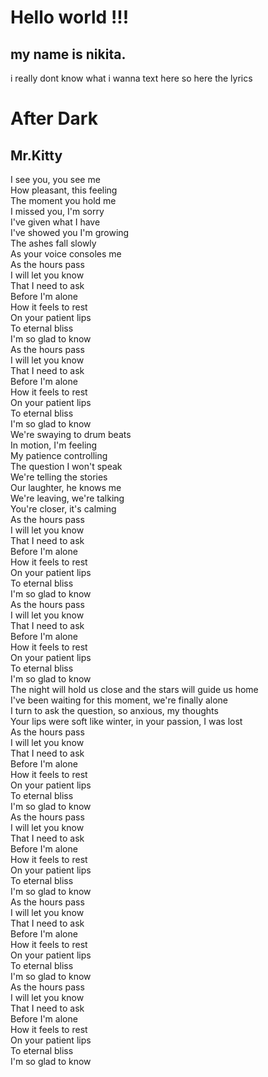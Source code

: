 # Hello world !!! 
## my name is nikita. 
i really dont know what i wanna text here so here the lyrics

# After Dark
## Mr.Kitty

I see you, you see me  
How pleasant, this feeling  
The moment you hold me  
I missed you, I'm sorry  
I've given what I have  
I've showed you I'm growing  
The ashes fall slowly  
As your voice consoles me  
As the hours pass  
I will let you know  
That I need to ask  
Before I'm alone  
How it feels to rest  
On your patient lips  
To eternal bliss  
I'm so glad to know  
As the hours pass  
I will let you know  
That I need to ask  
Before I'm alone  
How it feels to rest  
On your patient lips  
To eternal bliss  
I'm so glad to know  
We're swaying to drum beats  
In motion, I'm feeling  
My patience controlling  
The question I won't speak  
We're telling the stories  
Our laughter, he knows me  
We're leaving, we're talking  
You're closer, it's calming  
As the hours pass  
I will let you know  
That I need to ask  
Before I'm alone  
How it feels to rest  
On your patient lips  
To eternal bliss  
I'm so glad to know  
As the hours pass  
I will let you know  
That I need to ask  
Before I'm alone  
How it feels to rest  
On your patient lips  
To eternal bliss  
I'm so glad to know  
The night will hold us close and the stars will guide us home  
I've been waiting for this moment, we're finally alone  
I turn to ask the question, so anxious, my thoughts  
Your lips were soft like winter, in your passion, I was lost  
As the hours pass  
I will let you know  
That I need to ask  
Before I'm alone  
How it feels to rest  
On your patient lips  
To eternal bliss  
I'm so glad to know  
As the hours pass  
I will let you know  
That I need to ask  
Before I'm alone  
How it feels to rest  
On your patient lips  
To eternal bliss  
I'm so glad to know  
As the hours pass  
I will let you know  
That I need to ask  
Before I'm alone  
How it feels to rest  
On your patient lips  
To eternal bliss  
I'm so glad to know  
As the hours pass  
I will let you know  
That I need to ask  
Before I'm alone  
How it feels to rest  
On your patient lips  
To eternal bliss  
I'm so glad to know  
